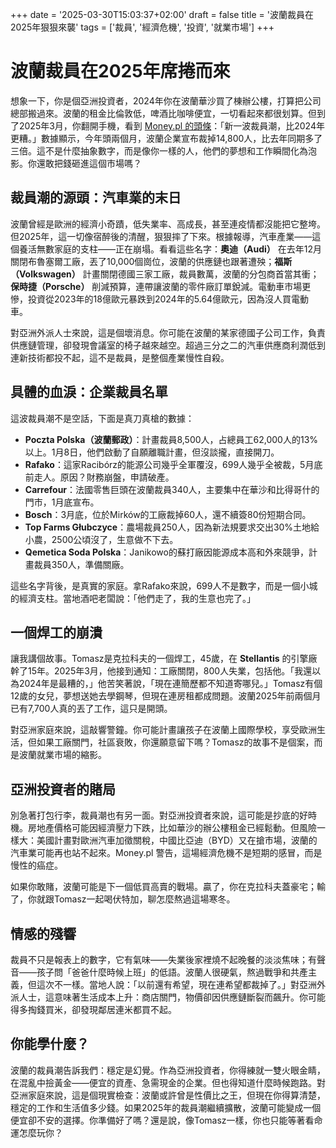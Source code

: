 +++
date = '2025-03-30T15:03:37+02:00'
draft = false
title = '波蘭裁員在2025年狠狠來襲'
tags = ['裁員', '經濟危機', '投資', '就業市場']
+++


# 波蘭裁員在2025年席捲而來

想象一下，你是個亞洲投資者，2024年你在波蘭華沙買了棟辦公樓，打算把公司總部搬過來。波蘭的租金比倫敦低，啤酒比咖啡便宜，一切看起來都很划算。但到了2025年3月，你翻開手機，看到 [Money.pl 的頭條](https://www.money.pl/gospodarka/kolejna-fala-zwolnien-jest-gorzej-niz-w-2024-roku-mapa-7139638391991136a.html)：「新一波裁員潮，比2024年更糟。」數據顯示，今年頭兩個月，波蘭企業宣布裁掉14,800人，比去年同期多了三倍。這不是什麼抽象數字，而是像你一樣的人，他們的夢想和工作瞬間化為泡影。你還敢把錢砸進這個市場嗎？

## 裁員潮的源頭：汽車業的末日

波蘭曾經是歐洲的經濟小奇蹟，低失業率、高成長，甚至連疫情都沒能把它整垮。但2025年，這一切像宿醉後的清醒，狠狠摔了下來。根據報導，汽車產業——這個養活無數家庭的支柱——正在崩塌。看看這些名字：**奧迪（Audi）** 在去年12月關閉布魯塞爾工廠，丟了10,000個崗位，波蘭的供應鏈也跟著遭殃；**福斯（Volkswagen）** 計畫關閉德國三家工廠，裁員數萬，波蘭的分包商首當其衝；**保時捷（Porsche）** 削減預算，連帶讓波蘭的零件廠訂單銳減。電動車市場更慘，投資從2023年的18億歐元暴跌到2024年的5.64億歐元，因為沒人買電動車。

對亞洲外派人士來說，這是個壞消息。你可能在波蘭的某家德國子公司工作，負責供應鏈管理，卻發現會議室的椅子越來越空。超過三分之二的汽車供應商利潤低到連新技術都投不起，這不是裁員，是整個產業慢性自殺。

## 具體的血淚：企業裁員名單

這波裁員潮不是空話，下面是真刀真槍的數據：

- **Poczta Polska（波蘭郵政）**：計畫裁員8,500人，占總員工62,000人的13%以上。1月8日，他們啟動了自願離職計畫，但沒談攏，直接開刀。
- **Rafako**：這家Racibórz的能源公司幾乎全軍覆沒，699人幾乎全被裁，5月底前走人。原因？財務崩盤，申請破產。
- **Carrefour**：法國零售巨頭在波蘭裁員340人，主要集中在華沙和比得哥什的門市，1月底宣布。
- **Bosch**：3月底，位於Mirków的工廠裁掉60人，還不續簽80份短期合同。
- **Top Farms Głubczyce**：農場裁員250人，因為新法規要求交出30%土地給小農，2500公頃沒了，生意做不下去。
- **Qemetica Soda Polska**：Janikowo的蘇打廠因能源成本高和外來競爭，計畫裁員350人，準備關廠。

這些名字背後，是真實的家庭。拿Rafako來說，699人不是數字，而是一個小城的經濟支柱。當地酒吧老闆說：「他們走了，我的生意也完了。」

## 一個焊工的崩潰

讓我講個故事。Tomasz是克拉科夫的一個焊工，45歲，在 **Stellantis** 的引擎廠幹了15年。2025年3月，他接到通知：工廠關閉，800人失業，包括他。「我還以為2024年是最糟的，」他苦笑著說，「現在連簡歷都不知道寄哪兒。」Tomasz有個12歲的女兒，夢想送她去學鋼琴，但現在連房租都成問題。波蘭2025年前兩個月已有7,700人真的丟了工作，這只是開頭。

對亞洲家庭來說，這敲響警鐘。你可能計畫讓孩子在波蘭上國際學校，享受歐洲生活，但如果工廠關門，社區衰敗，你還願意留下嗎？Tomasz的故事不是個案，而是波蘭就業市場的縮影。

## 亞洲投資者的賭局

別急著打包行李，裁員潮也有另一面。對亞洲投資者來說，這可能是抄底的好時機。房地產價格可能因經濟壓力下跌，比如華沙的辦公樓租金已經鬆動。但風險一樣大：美國計畫對歐洲汽車加徵關稅，中國比亞迪（BYD）又在搶市場，波蘭的汽車業可能再也站不起來。Money.pl 警告，這場經濟危機不是短期的感冒，而是慢性的癌症。

如果你敢賭，波蘭可能是下一個低買高賣的戰場。贏了，你在克拉科夫蓋豪宅；輸了，你就跟Tomasz一起喝伏特加，聊怎麼熬過這場寒冬。

## 情感的殘響

裁員不只是報表上的數字，它有氣味——失業後家裡燒不起晚餐的淡淡焦味；有聲音——孩子問「爸爸什麼時候上班」的低語。波蘭人很硬氣，熬過戰爭和共產主義，但這次不一樣。當地人說：「以前還有希望，現在連希望都裁掉了。」對亞洲外派人士，這意味著生活成本上升：商店關門，物價卻因供應鏈斷裂而飆升。你可能得多掏錢買米，卻發現鄰居連米都買不起。

## 你能學什麼？

波蘭的裁員潮告訴我們：穩定是幻覺。作為亞洲投資者，你得練就一雙火眼金睛，在混亂中撿黃金——便宜的資產、急需現金的企業。但也得知道什麼時候跑路。對亞洲家庭來說，這是個現實檢查：波蘭或許曾是性價比之王，但現在你得算清楚，穩定的工作和生活值多少錢。如果2025年的裁員潮繼續擴散，波蘭可能變成一個便宜卻不安的選擇。你準備好了嗎？還是說，像Tomasz一樣，你也只能等著看命運怎麼玩你？